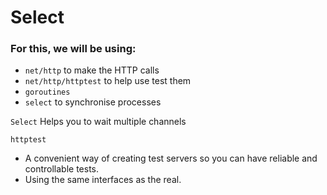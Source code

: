 # Select

### For this, we will be using:
- `net/http` to make the HTTP calls
- `net/http/httptest` to help use test them
- `goroutines`
- `select` to synchronise processes

`Select` Helps you to wait multiple channels

`httptest`
- A convenient way of creating test servers so you can have reliable and controllable tests.
- Using the same interfaces as the real.
